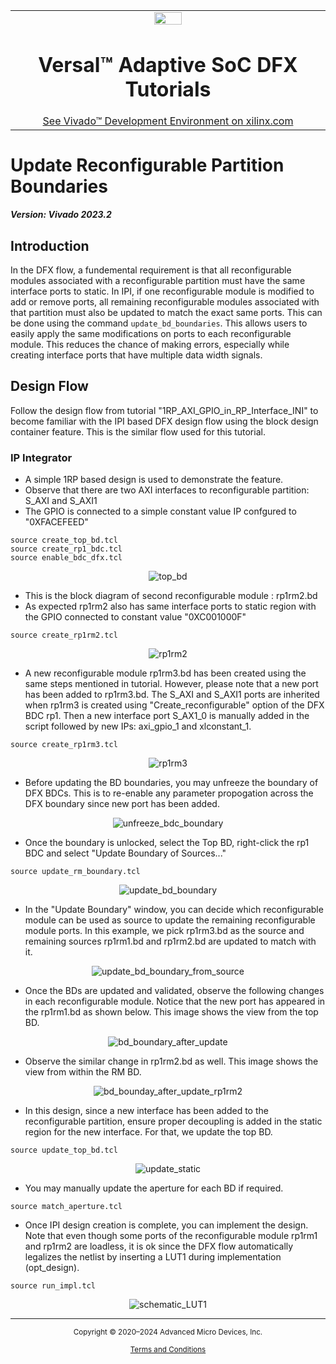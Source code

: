 ﻿<table class="sphinxhide" width="100%">
 <tr width="100%">
    <td align="center"><img src="https://github.com/Xilinx/Image-Collateral/blob/main/xilinx-logo.png?raw=true" width="30%"/><h1>Versal™ Adaptive SoC DFX Tutorials</h1>
    <a href="https://www.xilinx.com/products/design-tools/vivado.html">See Vivado™ Development Environment on xilinx.com</a>
    </td>
 </tr>
</table>

# Update Reconfigurable Partition Boundaries

***Version: Vivado 2023.2***


## Introduction

In the DFX flow, a fundemental requirement is that all reconfigurable modules associated with a reconfigurable partition must have the same interface ports to static. In IPI, if one reconfigurable module is modified to add or remove ports, all remaining reconfigurable modules associated with that partition must also be updated to match the exact same ports. This can be done using the command <code>update_bd_boundaries</code>. This allows users to easily apply the same modifications on ports to each reconfigurable module. This reduces the chance of making errors, especially while creating interface ports that have multiple data width signals.

## Design Flow

Follow the design flow from tutorial "1RP_AXI_GPIO_in_RP_Interface_INI" to become familiar with the IPI based DFX design flow using the block design container feature. This is the similar flow used for this tutorial.

### IP Integrator
- A simple 1RP based design is used to demonstrate the feature.
- Observe that there are two AXI interfaces to reconfigurable partition: S_AXI and S_AXI1
- The GPIO is connected to a simple constant value IP confgured to "0XFACEFEED"
```
source create_top_bd.tcl
source create_rp1_bdc.tcl
source enable_bdc_dfx.tcl
```

<p align="center">
  <img src="./images/top_bd.png?raw=true" alt="top_bd"/>
</p>

- This is the block diagram of second reconfigurable module : rp1rm2.bd
- As expected rp1rm2 also has same interface ports to static region with the GPIO connected to constant value "0XC001000F"

```
source create_rp1rm2.tcl
```

<p align="center">
  <img src="./images/rp1rm2.png?raw=true" alt="rp1rm2"/>
</p>

- A new reconfigurable module rp1rm3.bd has been created using the same steps mentioned in tutorial. However, please note that a new port has been added to rp1rm3.bd. The S_AXI and S_AXI1 ports are inherited when rp1rm3 is created using "Create_reconfigurable" option of the DFX BDC rp1. Then a new interface port S_AX1_0 is manually added in the script followed by new IPs: axi_gpio_1 and xlconstant_1.

```
source create_rp1rm3.tcl
```

<p align="center">
  <img src="./images/rp1rm3.png?raw=true" alt="rp1rm3"/>
</p>

- Before updating the BD boundaries, you may unfreeze the boundary of DFX BDCs. This is to re-enable any parameter propogation across the DFX boundary since new port has been added.

<p align="center">
  <img src="./images/unfreeze_bdc_boundary.png?raw=true" alt="unfreeze_bdc_boundary"/>
</p>

- Once the boundary is unlocked, select the Top BD, right-click the rp1 BDC and select "Update Boundary of Sources..."

```
source update_rm_boundary.tcl
```

<p align="center">
  <img src="./images/update_bd_boundary.png?raw=true" alt="update_bd_boundary"/>
</p>

- In the "Update Boundary" window, you can decide which reconfigurable module can be used as source to update the remaining reconfigurable module ports. In this example, we pick rp1rm3.bd as the source and remaining sources rp1rm1.bd and rp1rm2.bd are updated to match with it.

<p align="center">
  <img src="./images/update_bd_boundary_from_source.png?raw=true" alt="update_bd_boundary_from_source"/>
</p>

- Once the BDs are updated and validated, observe the following changes in each reconfigurable module. Notice that the new port has appeared in the rp1rm1.bd as shown below. This image shows the view from the top BD.

<p align="center">
  <img src="./images/bd_bounday_after_update.png?raw=true" alt="bd_boundary_after_update"/>
</p>

- Observe the similar change in rp1rm2.bd as well. This image shows the view from within the RM BD.

<p align="center">
  <img src="./images/bd_bounday_after_update_rp1rm2.png?raw=true" alt="bd_bounday_after_update_rp1rm2"/>
</p>

- In this design, since a new interface has been added to the reconfigurable partition, ensure proper decoupling is added in the static region for the new interface. For that, we update the top BD.

```
source update_top_bd.tcl
```

<p align="center">
  <img src="./images/update_static.png?raw=true" alt="update_static"/>
</p>

- You may manually update the aperture for each BD if required.
```
source match_aperture.tcl
```

- Once IPI design creation is complete, you can implement the design. Note that even though some ports of the reconfigurable module rp1rm1 and rp1rm2 are loadless, it is ok since the DFX flow automatically legalizes the netlist by inserting a LUT1 during implementation (opt_design).

```
source run_impl.tcl
```

<p align="center">
  <img src="./images/schematic_LUT1.png?raw=true" alt="schematic_LUT1"/>
</p>


<hr class="sphinxhide"></hr>

<p class="sphinxhide" align="center"><sub>Copyright © 2020–2024 Advanced Micro Devices, Inc.</sub></p>

<p class="sphinxhide" align="center"><sup><a href="https://www.amd.com/en/corporate/copyright">Terms and Conditions</a></sup></p>
